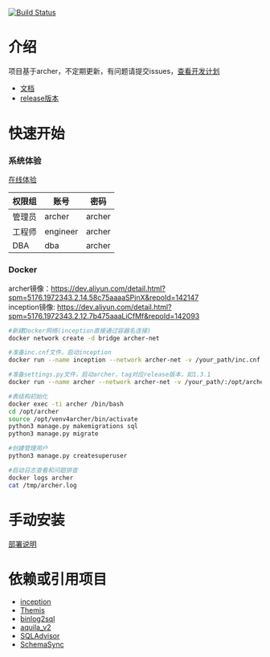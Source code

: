 [![Build Status](https://travis-ci.org/hhyo/archer.svg?branch=master)](https://travis-ci.org/hhyo/archer)

介绍
============
项目基于archer，不定期更新，有问题请提交issues，[查看开发计划](https://github.com/hhyo/archer/projects/1)  
- [文档](https://github.com/hhyo/archer/wiki)
- [release版本](https://github.com/hhyo/archer/releases/)

快速开始
===============
### 系统体验
[在线体验](http://13.251.244.118/) 
  
|  权限组 | 账号 | 密码 |
| --- | --- | --- |
|  管理员| archer | archer |
|  工程师| engineer | archer |
|  DBA| dba | archer |

### Docker
archer镜像：https://dev.aliyun.com/detail.html?spm=5176.1972343.2.14.58c75aaaaSPjnX&repoId=142147  
inception镜像: https://dev.aliyun.com/detail.html?spm=5176.1972343.2.12.7b475aaaLiCfMf&repoId=142093

```bash
#新建Docker网络(inception直接通过容器名连接)
docker network create -d bridge archer-net

#准备inc.cnf文件，启动inception
docker run --name inception --network archer-net -v /your_path/inc.cnf:/etc/inc.cnf  -p 6669:6669 -dti registry.cn-hangzhou.aliyuncs.com/lihuanhuan/inception

#准备settings.py文件，启动archer，tag对应release版本，如1.3.1
docker run --name archer --network archer-net -v /your_path/:/opt/archer/downloads -v /your_path/settings.py:/opt/archer/archer/settings.py  -e NGINX_PORT=9123 -p 9123:9123 -dti registry.cn-hangzhou.aliyuncs.com/lihuanhuan/archer:tag

#表结构初始化
docker exec -ti archer /bin/bash
cd /opt/archer
source /opt/venv4archer/bin/activate
python3 manage.py makemigrations sql  
python3 manage.py migrate 

#创建管理用户
python3 manage.py createsuperuser

#启动日志查看和问题排查
docker logs archer
cat /tmp/archer.log
```

手动安装
===============
[部署说明](https://github.com/hhyo/archer/wiki/%E9%83%A8%E7%BD%B2)


依赖或引用项目
===============
- [inception](https://github.com/mysql-inception/inception)
- [Themis](https://github.com/CreditEaseDBA/Themis)
- [binlog2sql](https://github.com/danfengcao/binlog2sql)
- [aquila_v2](https://github.com/thinkdb/aquila_v2)
- [SQLAdvisor](https://github.com/Meituan-Dianping/SQLAdvisor)
- [SchemaSync](https://github.com/seanlook/SchemaSync)
